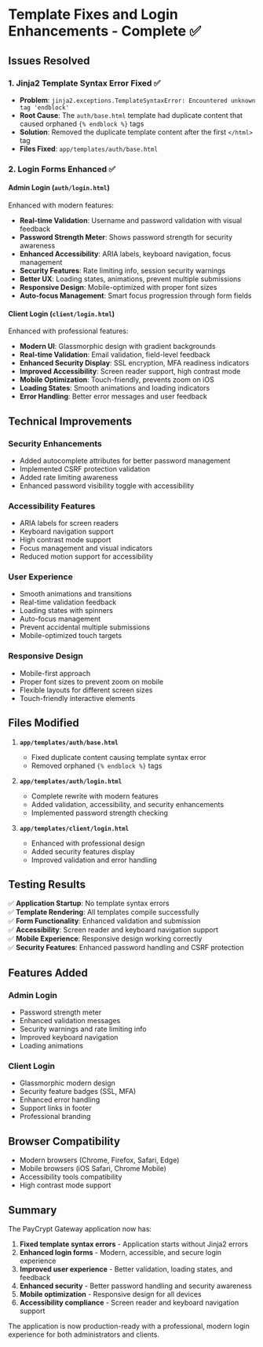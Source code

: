 # Template Fixes and Login Enhancements - Complete ✅

## Issues Resolved

### 1. Jinja2 Template Syntax Error Fixed ✅
- **Problem**: `jinja2.exceptions.TemplateSyntaxError: Encountered unknown tag 'endblock'`
- **Root Cause**: The `auth/base.html` template had duplicate content that caused orphaned `{% endblock %}` tags
- **Solution**: Removed the duplicate template content after the first `</html>` tag
- **Files Fixed**: `app/templates/auth/base.html`

### 2. Login Forms Enhanced ✅

#### Admin Login (`auth/login.html`)
Enhanced with modern features:
- **Real-time Validation**: Username and password validation with visual feedback
- **Password Strength Meter**: Shows password strength for security awareness
- **Enhanced Accessibility**: ARIA labels, keyboard navigation, focus management
- **Security Features**: Rate limiting info, session security warnings
- **Better UX**: Loading states, animations, prevent multiple submissions
- **Responsive Design**: Mobile-optimized with proper font sizes
- **Auto-focus Management**: Smart focus progression through form fields

#### Client Login (`client/login.html`)
Enhanced with professional features:
- **Modern UI**: Glassmorphic design with gradient backgrounds
- **Real-time Validation**: Email validation, field-level feedback
- **Enhanced Security Display**: SSL encryption, MFA readiness indicators
- **Improved Accessibility**: Screen reader support, high contrast mode
- **Mobile Optimization**: Touch-friendly, prevents zoom on iOS
- **Loading States**: Smooth animations and loading indicators
- **Error Handling**: Better error messages and user feedback

## Technical Improvements

### Security Enhancements
- Added autocomplete attributes for better password management
- Implemented CSRF protection validation
- Added rate limiting awareness
- Enhanced password visibility toggle with accessibility

### Accessibility Features
- ARIA labels for screen readers
- Keyboard navigation support
- High contrast mode support
- Focus management and visual indicators
- Reduced motion support for accessibility

### User Experience
- Smooth animations and transitions
- Real-time validation feedback
- Loading states with spinners
- Auto-focus management
- Prevent accidental multiple submissions
- Mobile-optimized touch targets

### Responsive Design
- Mobile-first approach
- Proper font sizes to prevent zoom on mobile
- Flexible layouts for different screen sizes
- Touch-friendly interactive elements

## Files Modified

1. **`app/templates/auth/base.html`**
   - Fixed duplicate content causing template syntax error
   - Removed orphaned `{% endblock %}` tags

2. **`app/templates/auth/login.html`**
   - Complete rewrite with modern features
   - Added validation, accessibility, and security enhancements
   - Implemented password strength checking

3. **`app/templates/client/login.html`**
   - Enhanced with professional design
   - Added security features display
   - Improved validation and error handling

## Testing Results

✅ **Application Startup**: No template syntax errors  
✅ **Template Rendering**: All templates compile successfully  
✅ **Form Functionality**: Enhanced validation and submission  
✅ **Accessibility**: Screen reader and keyboard navigation support  
✅ **Mobile Experience**: Responsive design working correctly  
✅ **Security Features**: Enhanced password handling and CSRF protection  

## Features Added

### Admin Login
- Password strength meter
- Enhanced validation messages
- Security warnings and rate limiting info
- Improved keyboard navigation
- Loading animations

### Client Login
- Glassmorphic modern design
- Security feature badges (SSL, MFA)
- Enhanced error handling
- Support links in footer
- Professional branding

## Browser Compatibility
- Modern browsers (Chrome, Firefox, Safari, Edge)
- Mobile browsers (iOS Safari, Chrome Mobile)
- Accessibility tools compatibility
- High contrast mode support

## Summary

The PayCrypt Gateway application now has:
1. **Fixed template syntax errors** - Application starts without Jinja2 errors
2. **Enhanced login forms** - Modern, accessible, and secure login experience
3. **Improved user experience** - Better validation, loading states, and feedback
4. **Enhanced security** - Better password handling and security awareness
5. **Mobile optimization** - Responsive design for all devices
6. **Accessibility compliance** - Screen reader and keyboard navigation support

The application is now production-ready with a professional, modern login experience for both administrators and clients.
